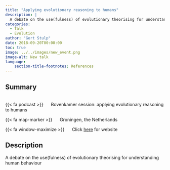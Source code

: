 ```yaml
---
title: "Applying evolutionary reasoning to humans"
description: |
  A debate on the use(fulness) of evolutionary theorising for understanding human behaviour 
categories:
  - Talk
  - Evolution
author: "Gert Stulp"
date: 2018-09-20T00:00:00
toc: true
image: ../../images/new_event.png
image-alt: New talk
language: 
    section-title-footnotes: References
---
```



## Summary 
<br>
{{< fa podcast >}} &nbsp;&nbsp;&nbsp;&nbsp; Bovenkamer session: applying evolutionary reasoning to humans

{{< fa map-marker >}} &nbsp;&nbsp;&nbsp;&nbsp; Groningen, the Netherlands

{{< fa window-maximize >}} &nbsp;&nbsp;&nbsp;&nbsp; Click [here](https://www.rug.nl/research/young-academy/news/applying-evolutionary-reasoning-to-humans_-the-benefits-and-limits) for website



## Description

A debate on the use(fulness) of evolutionary theorising for understanding human behaviour
